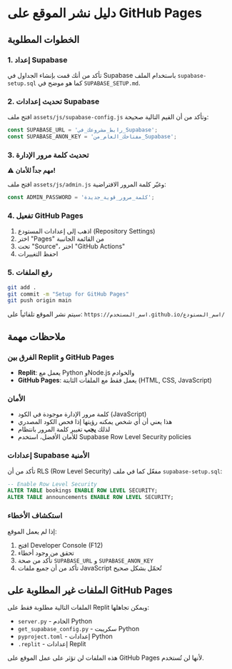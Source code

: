 
# دليل نشر الموقع على GitHub Pages

## الخطوات المطلوبة

### 1. إعداد Supabase

تأكد من أنك قمت بإنشاء الجداول في Supabase باستخدام الملف `supabase-setup.sql` كما هو موضح في `SUPABASE_SETUP.md`.

### 2. تحديث إعدادات Supabase

افتح ملف `assets/js/supabase-config.js` وتأكد من أن القيم التالية صحيحة:

```javascript
const SUPABASE_URL = 'رابط_مشروعك_في_Supabase';
const SUPABASE_ANON_KEY = 'مفتاحك_العام_من_Supabase';
```

### 3. تحديث كلمة مرور الإدارة

⚠️ **مهم جداً للأمان!**

افتح ملف `assets/js/admin.js` وغيّر كلمة المرور الافتراضية:

```javascript
const ADMIN_PASSWORD = 'كلمة_مرور_قوية_جديدة';
```

### 4. تفعيل GitHub Pages

1. اذهب إلى إعدادات المستودع (Repository Settings)
2. اختر "Pages" من القائمة الجانبية
3. تحت "Source"، اختر "GitHub Actions"
4. احفظ التغييرات

### 5. رفع الملفات

```bash
git add .
git commit -m "Setup for GitHub Pages"
git push origin main
```

سيتم نشر الموقع تلقائياً على: `https://اسم_المستخدم.github.io/اسم_المستودع/`

## ملاحظات مهمة

### الفرق بين Replit و GitHub Pages

- **Replit**: يعمل مع Python وNode.js والخوادم
- **GitHub Pages**: يعمل فقط مع الملفات الثابتة (HTML, CSS, JavaScript)

### الأمان

- كلمة مرور الإدارة موجودة في الكود (JavaScript)
- هذا يعني أن أي شخص يمكنه رؤيتها إذا فحص الكود المصدري
- لذلك **يجب** تغيير كلمة المرور بانتظام
- للأمان الأفضل، استخدم Supabase Row Level Security policies

### إعدادات Supabase الأمنية

تأكد من أن RLS (Row Level Security) مفعّل كما في ملف `supabase-setup.sql`:

```sql
-- Enable Row Level Security
ALTER TABLE bookings ENABLE ROW LEVEL SECURITY;
ALTER TABLE announcements ENABLE ROW LEVEL SECURITY;
```

### استكشاف الأخطاء

إذا لم يعمل الموقع:

1. افتح Developer Console (F12)
2. تحقق من وجود أخطاء
3. تأكد من صحة `SUPABASE_URL` و `SUPABASE_ANON_KEY`
4. تأكد من أن جميع ملفات JavaScript تُحمّل بشكل صحيح

## الملفات غير المطلوبة على GitHub Pages

الملفات التالية مطلوبة فقط على Replit ويمكن تجاهلها:

- `server.py` - الخادم Python
- `get_supabase_config.py` - سكريبت Python
- `pyproject.toml` - إعدادات Python
- `.replit` - إعدادات Replit

هذه الملفات لن تؤثر على عمل الموقع على GitHub Pages لأنها لن تُستخدم.
